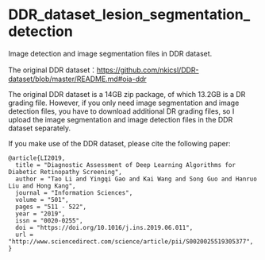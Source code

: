 # DDR_dataset_lesion_segmentation_detection

Image detection and image segmentation files in DDR dataset.

The original DDR dataset：https://github.com/nkicsl/DDR-dataset/blob/master/README.md#oia-ddr  

The original DDR dataset is a 14GB zip package, of which 13.2GB is a DR grading file. However, if you only need image segmentation and image detection files, you have to download additional DR grading files, so I upload the image segmentation and image detection files in the DDR dataset separately.  

If you make use of the DDR dataset, please cite the following paper:

    @article{LI2019,
      title = "Diagnostic Assessment of Deep Learning Algorithms for Diabetic Retinopathy Screening",
      author = "Tao Li and Yingqi Gao and Kai Wang and Song Guo and Hanruo Liu and Hong Kang",
      journal = "Information Sciences",
      volume = "501",
      pages = "511 - 522",
      year = "2019",
      issn = "0020-0255",
      doi = "https://doi.org/10.1016/j.ins.2019.06.011",
      url = "http://www.sciencedirect.com/science/article/pii/S0020025519305377",
    }
